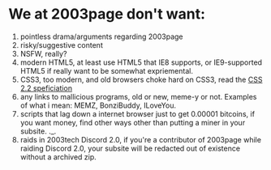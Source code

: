 # We at 2003page don't want:

1. pointless drama/arguments regarding 2003page
2. risky/suggestive content
3. NSFW, really?
4. modern HTML5, at least use HTML5 that IE8 supports, or IE9-supported HTML5 if really want to be somewhat expriemental.
5. CSS3, too modern, and old browsers choke hard on CSS3, read the [CSS 2.2 speficiation](https://www.w3.org/TR/CSS22/)
6. any links to mallicious programs, old or new, meme-y or not. Examples of what i mean: MEMZ, BonziBuddy, ILoveYou.
7. scripts that lag down a internet browser just to get 0.00001 bitcoins, if you want money, find other ways other than putting a miner in your subsite. ._.
8. raids in 2003tech Discord 2.0, if you're a contributor of 2003page while raiding Discord 2.0, your subsite will be redacted out of existence without a archived zip.

